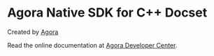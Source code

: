 Agora Native SDK for C++ Docset
========================================
Created by [Agora](https://www.agora.io)

Read the online documentation at [Agora Developer Center](https://docs.agora.io).